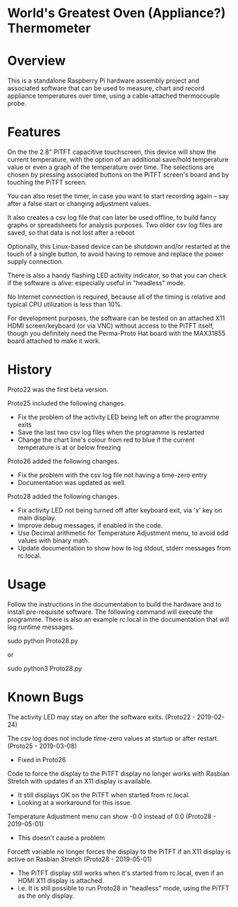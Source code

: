 # World's Greatest Oven (Appliance?) Thermometer
# Overview
This is a standalone Raspberry Pi hardware assembly project and associated software that can be used to measure, chart and record appliance temperatures over time, using a cable-attached thermocouple probe.
# Features
On the the 2.8" PiTFT capacitive touchscreen, this device will show the current temperature, with the option of an additional save/hold temperature value or even a graph of the temperature over time.
The selections are chosen by pressing associated buttons on the PiTFT screen's board and by touching the PiTFT screen.

You can also reset the timer, in case you want to start recording again – say after a false start or changing adjustment values.

It also creates a csv log file that can later be used offline, to build fancy graphs or spreadsheets for analysis purposes. Two older csv log files are saved, so that data is not lost after a reboot

Optionally, this Linux-based device can be shutdown and/or restarted at the touch of a single button, to avoid having to remove and replace the power supply connection.

There is also a handy flashing LED activity indicator, so that you can check if the software is alive: especially useful in "headless" mode.

No Internet connection is required, because all of the timing is relative and typical CPU utilization is less than 10%.

For development purposes, the software can be tested on an attached X11 HDMI screen/keyboard (or via VNC) without access to the PiTFT itself, though you definitely need the Perma-Proto Hat board with the MAX31855 board attached to make it work.
# History
Proto22 was the first beta version.

Proto25 included the following changes.
- Fix the problem of the activity LED being left on after the programme exits
- Save the last two csv log files when the programme is restarted 
- Change the chart line's colour from red to blue if the current temperature is at or below freezing

Proto26 added the following changes.
- Fix the problem with the csv log file not having a time-zero entry
- Documentation was updated as well.

Proto28 added the following changes.
- Fix activity LED not being turned off after keyboard exit, via 'x' key on main display.
- Improve debug messages, if enabled in the code.
- Use Decimal arithmetic for Temperature Adjustment menu, to avoid odd values with binary math.
- Update documentation to show how to log stdout, stderr messages from rc.local.
# Usage
Follow the instructions in the documentation to build the hardware and to install pre-requisite software.
The following command will execute the programme.
There is also an example rc.local in the documentation that will log runtime messages.

sudo python Proto28.py

or

sudo python3 Proto28.py
# Known Bugs
The activity LED may stay on after the software exits. (Proto22 - 2019-02-24)

The csv log does not include time-zero values at startup or after restart. (Proto25 - 2019-03-08)
- Fixed in Proto26

Code to force the display to the PiTFT display no longer works with Rasbian Stretch with updates if an X11 display is available.
- It still displays OK on the PiTFT when started from rc.local.
- Looking at a workaround for this issue.

Temperature Adjustment menu can show -0.0 instead of 0.0 (Proto28 - 2019-05-01)
- This doesn't cause a problem

Forcetft variable no longer forces the display to the PiTFT if an X11 display is active on Rasbian Stretch (Proto28 - 2019-05-01)
- The PiTFT display still works when it's started from rc.local, even if an HDMI X11 display is attached.
- i.e. It is still possible to run Proto28 in "headless" mode, using the PiTFT as the only display.
